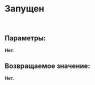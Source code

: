 ﻿
<h1>Запущен</h1>
<p class="funcdesc"><br /></p><h2>Параметры:</h2><b>Нет. </b><br /></table><h2>Возвращаемое значение:</h2>
<b>Нет. </b><br />
